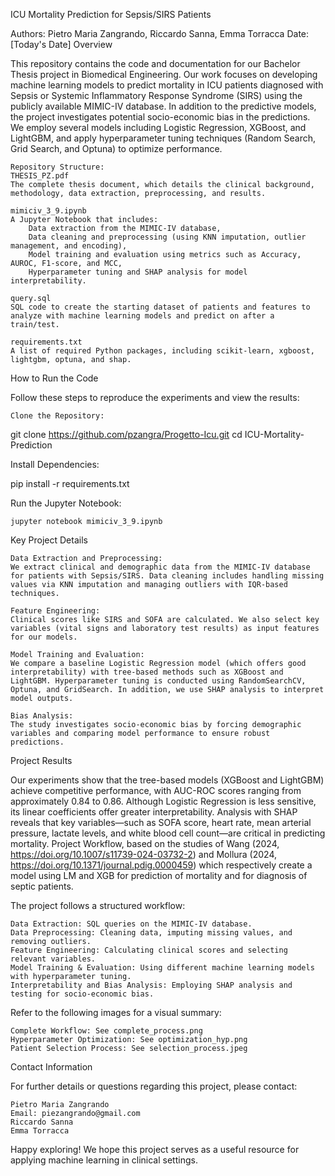 ICU Mortality Prediction for Sepsis/SIRS Patients

Authors: Pietro Maria Zangrando, Riccardo Sanna, Emma Torracca
Date: [Today's Date]
Overview

This repository contains the code and documentation for our Bachelor Thesis project in Biomedical Engineering. Our work focuses on developing machine learning models to predict mortality in ICU patients diagnosed with Sepsis or Systemic Inflammatory Response Syndrome (SIRS) using the publicly available MIMIC-IV database. In addition to the predictive models, the project investigates potential socio-economic bias in the predictions. We employ several models including Logistic Regression, XGBoost, and LightGBM, and apply hyperparameter tuning techniques (Random Search, Grid Search, and Optuna) to optimize performance.

    Repository Structure:
    THESIS_PZ.pdf
    The complete thesis document, which details the clinical background, methodology, data extraction, preprocessing, and results.

    mimiciv_3_9.ipynb
    A Jupyter Notebook that includes:
        Data extraction from the MIMIC-IV database,
        Data cleaning and preprocessing (using KNN imputation, outlier management, and encoding),
        Model training and evaluation using metrics such as Accuracy, AUROC, F1-score, and MCC,
        Hyperparameter tuning and SHAP analysis for model interpretability.

    query.sql
    SQL code to create the starting dataset of patients and features to analyze with machine learning models and predict on after a train/test. 

    requirements.txt
    A list of required Python packages, including scikit-learn, xgboost, lightgbm, optuna, and shap.

How to Run the Code

Follow these steps to reproduce the experiments and view the results:

    Clone the Repository:

git clone https://github.com/pzangra/Progetto-Icu.git
cd ICU-Mortality-Prediction

Install Dependencies:

pip install -r requirements.txt

Run the Jupyter Notebook:

    jupyter notebook mimiciv_3_9.ipynb

Key Project Details

    Data Extraction and Preprocessing:
    We extract clinical and demographic data from the MIMIC-IV database for patients with Sepsis/SIRS. Data cleaning includes handling missing values via KNN imputation and managing outliers with IQR-based techniques.

    Feature Engineering:
    Clinical scores like SIRS and SOFA are calculated. We also select key variables (vital signs and laboratory test results) as input features for our models.

    Model Training and Evaluation:
    We compare a baseline Logistic Regression model (which offers good interpretability) with tree-based methods such as XGBoost and LightGBM. Hyperparameter tuning is conducted using RandomSearchCV, Optuna, and GridSearch. In addition, we use SHAP analysis to interpret model outputs.

    Bias Analysis:
    The study investigates socio-economic bias by forcing demographic variables and comparing model performance to ensure robust predictions.

Project Results

Our experiments show that the tree-based models (XGBoost and LightGBM) achieve competitive performance, with AUC-ROC scores ranging from approximately 0.84 to 0.86. Although Logistic Regression is less sensitive, its linear coefficients offer greater interpretability. Analysis with SHAP reveals that key variables—such as SOFA score, heart rate, mean arterial pressure, lactate levels, and white blood cell count—are critical in predicting mortality.
Project Workflow, based on the studies of Wang (2024, https://doi.org/10.1007/s11739-024-03732-2) and Mollura (2024, https://doi.org/10.1371/journal.pdig.0000459) which respectively create a model using LM and XGB for prediction of mortality and for diagnosis of septic patients.

The project follows a structured workflow:

    Data Extraction: SQL queries on the MIMIC-IV database.
    Data Preprocessing: Cleaning data, imputing missing values, and removing outliers.
    Feature Engineering: Calculating clinical scores and selecting relevant variables.
    Model Training & Evaluation: Using different machine learning models with hyperparameter tuning.
    Interpretability and Bias Analysis: Employing SHAP analysis and testing for socio-economic bias.

Refer to the following images for a visual summary:

    Complete Workflow: See complete_process.png
    Hyperparameter Optimization: See optimization_hyp.png
    Patient Selection Process: See selection_process.jpeg

Contact Information

For further details or questions regarding this project, please contact:

    Pietro Maria Zangrando
    Email: piezangrando@gmail.com
    Riccardo Sanna
    Emma Torracca

Happy exploring! We hope this project serves as a useful resource for applying machine learning in clinical settings.
